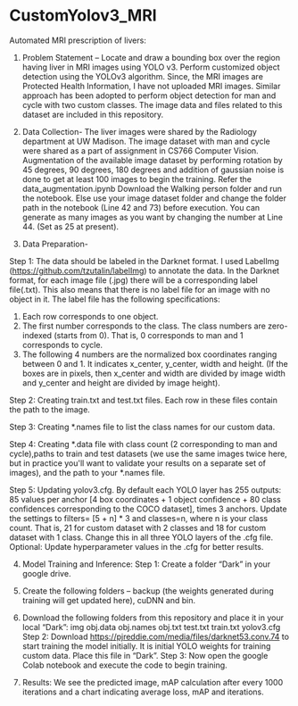 # CustomYolov3_MRI

Automated MRI prescription of livers:

1.	Problem Statement – 
Locate and draw a bounding box over the region having liver in MRI images using YOLO v3. 
Perform customized object detection using the YOLOv3 algorithm.
Since, the MRI images are Protected Health Information, I have not uploaded MRI images. Similar approach has been adopted to perform object detection for man and cycle with two custom classes. The image data and files related to this dataset are included in this repository.

2.	Data Collection- 
The liver images were shared by the Radiology department at UW Madison.
The image dataset with man and cycle were shared as a part of assignment in CS766 Computer Vision.
Augmentation of the available image dataset by performing rotation by 45 degrees, 90 degrees, 180 degrees and addition of gaussian noise is done to get at least 100 images to begin the training. 
Refer the data_augmentation.ipynb 
Download the Walking person folder and run the notebook.
Else use your image dataset folder and change the folder path in the notebook (Line 42 and 73) before execution. You can generate as many images as you want by changing the number at Line 44. (Set as 25 at present).

3.	Data Preparation- 

Step 1: The data should be labeled in the Darknet format. I used LabelImg (https://github.com/tzutalin/labelImg) to annotate the data. In the Darknet format, for each image file (.jpg) there will be a corresponding label file(.txt). This also means that there is no label file for an image with no object in it. The label file has the following specifications:
1.	Each row corresponds to one object.
2.	The first number corresponds to the class. The class numbers are zero-indexed (starts from 0). That is, 0 corresponds to man and 1 corresponds to cycle.
3.	The following 4 numbers are the normalized box coordinates ranging between 0 and 1. It indicates x_center, y_center, width and height. (If the boxes are in pixels, then x_center and width are divided by image width and y_center and height are divided by image height).
 
Step 2:  Creating train.txt and test.txt files. Each row in these files contain the path to the image. 
  
Step 3: Creating *.names file to list the class names for our custom data. 

Step 4:  Creating *.data file with class count (2 corresponding to man and cycle),paths to train and test datasets (we use the same images twice here, but in practice you'll want to validate your results on a separate set of images), and the path to your *.names file.
 
Step 5: Updating yolov3.cfg.
By default each YOLO layer has 255 outputs: 85 values per anchor [4 box coordinates + 1 object confidence + 80 class confidences corresponding to the COCO dataset], times 3 anchors. 
Update the settings to filters= [5 + n] * 3 and classes=n, where n is your class count. 
That is, 21 for custom dataset with 2 classes and 18 for custom dataset with 1 class. Change this in all three YOLO layers of the .cfg file.
Optional: Update hyperparameter values in the .cfg for better results.

4.	Model Training and Inference:
Step 1: Create a folder “Dark” in your google drive.
1.	Create the following folders –
 backup (the weights generated during training will get updated here),
cuDNN and bin.
2.	Download the following folders from this repository and place it in your local “Dark”: 
img 
obj.data
obj.names
obj.txt
test.txt
train.txt
yolov3.cfg
Step 2: Download https://pjreddie.com/media/files/darknet53.conv.74
 to start training the model initially. It is initial YOLO weights for training custom data.
Place this file  in “Dark”.
Step 3: Now open the google Colab notebook and execute the code to begin training.

5.	Results:
We see the predicted image, mAP calculation after every 1000 iterations and a chart indicating average loss, mAP and iterations. 

